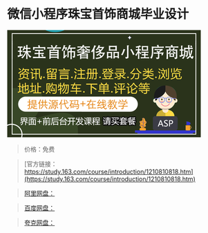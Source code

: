 # 微信小程序珠宝首饰商城毕业设计

![img](../../../assets/study163/free/1a60cc6752d949388fdaf663ff699ee1.png)

> 价格：免费

> [官方链接：https://study.163.com/course/introduction/1210810818.htm](https://study.163.com/course/introduction/1210810818.htm)

> [阿里网盘：]()

> [百度网盘：]()

> [夸克网盘：]()
